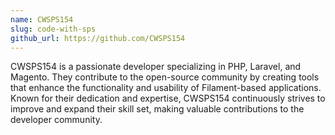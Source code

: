 ```yaml
---
name: CWSPS154
slug: code-with-sps
github_url: https://github.com/CWSPS154
---
```

CWSPS154 is a passionate developer specializing in PHP, Laravel, and Magento. They contribute to the open-source community by creating tools that enhance the functionality and usability of Filament-based applications. Known for their dedication and expertise, CWSPS154 continuously strives to improve and expand their skill set, making valuable contributions to the developer community.
